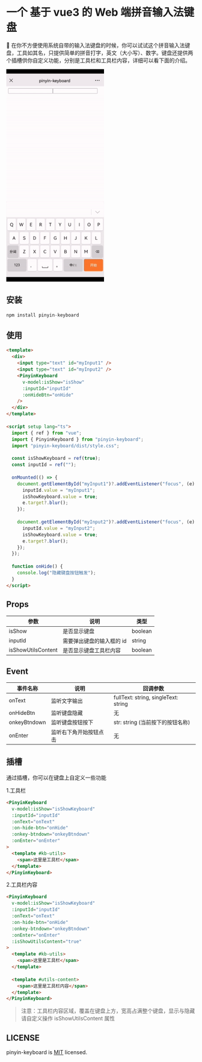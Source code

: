# 一个 基于 vue3 的 Web 端拼音输入法键盘

🚀 在你不方便使用系统自带的输入法键盘的时候，你可以试试这个拼音输入法键盘，工具如其名，只提供简单的拼音打字，英文（大小写）、数字。键盘还提供两个插槽供你自定义功能，分别是工具栏和工具栏内容，详细可以看下面的介绍。

![预览](./docs//preview001.gif)

## 安装

```js
npm install pinyin-keyboard
```

## 使用

```html
<template>
  <div>
    <input type="text" id="myInput1" />
    <input type="text" id="myInput2" />
    <PinyinKeyboard
      v-model:isShow="isShow"
      :inputId="inputId"
      :onHideBtn="onHide"
    />
  </div>
</template>

<script setup lang="ts">
  import { ref } from "vue";
  import { PinyinKeyboard } from "pinyin-keyboard";
  import "pinyin-keyboard/dist/style.css";

  const isShowKeyboard = ref(true);
  const inputId = ref("");

  onMounted(() => {
    document.getElementById("myInput1")?.addEventListener("focus", (e) => {
      inputId.value = "myInput1";
      isShowKeyboard.value = true;
      e.target?.blur();
    });

    document.getElementById("myInput2")?.addEventListener("focus", (e) => {
      inputId.value = "myInput2";
      isShowKeyboard.value = true;
      e.target?.blur();
    });
  });

  function onHide() {
    console.log("隐藏键盘按钮触发");
  }
</script>
```

## Props

| 参数               | 说明                      | 类型    |
| ------------------ | ------------------------- | ------- |
| isShow             | 是否显示键盘              | boolean |
| inputId            | 需要弹出键盘的输入框的 id | string  |
| isShowUtilsContent | 是否显示键盘工具栏内容    | boolean |

## Event

| 事件名称     | 说明                   | 回调参数                             |
| ------------ | ---------------------- | ------------------------------------ |
| onText       | 监听文字输出           | fullText: string, singleText: string |
| onHideBtn    | 监听键盘隐藏           | 无                                   |
| onkeyBtndown | 监听键盘按钮按下       | str: string (当前按下的按钮名称)     |
| onEnter      | 监听右下角开始按钮点击 | 无                                   |

## 插槽

通过插槽，你可以在键盘上自定义一些功能

1.工具栏

```html
<PinyinKeyboard
  v-model:isShow="isShowKeyboard"
  :inputId="inputId"
  :onText="onText"
  :on-hide-btn="onHide"
  :onkey-btndown="onkeyBtndown"
  :onEnter="onEnter"
>
  <template #kb-utils>
    <span>这里是工具栏</span>
  </template>
</PinyinKeyboard>
```

2.工具栏内容

```html
<PinyinKeyboard
  v-model:isShow="isShowKeyboard"
  :inputId="inputId"
  :onText="onText"
  :on-hide-btn="onHide"
  :onkey-btndown="onkeyBtndown"
  :onEnter="onEnter"
  :isShowUtilsContent="true"
>
  <template #kb-utils>
    <span>这里是工具栏</span>
  </template>

  <template #utils-content>
    <span>这里是工具栏内容</span>
  </template>
</PinyinKeyboard>
```

> 注意：工具栏内容区域，覆盖在键盘上方，宽高占满整个键盘，显示与隐藏请自定义操作 isShowUtilsContent 属性

## LICENSE

pinyin-keyboard is [MIT](https://github.com/youzan/vant/blob/main/LICENSE) licensed.
